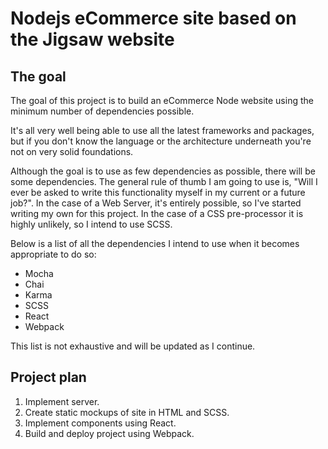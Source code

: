 # Nodejs eCommerce site based on the Jigsaw website

## The goal 

The goal of this project is to build an eCommerce Node website using the minimum number of dependencies possible.

It's all very well being able to use all the latest frameworks and packages, but if you don't know the language or the architecture underneath you're not on very solid foundations. 

Although the goal is to use as few dependencies as possible, there will be some dependencies. The general rule of thumb I am going to use is, "Will I ever be asked to write this functionality myself in my current or a future job?". In the case of a Web Server, it's entirely possible, so I've started writing my own for this project. In the case of a CSS pre-processor it is highly unlikely, so I intend to use SCSS.

Below is a list of all the dependencies I intend to use when it becomes appropriate to do so:

- Mocha
- Chai
- Karma
- SCSS
- React
- Webpack

This list is not exhaustive and will be updated as I continue.

## Project plan

1. Implement server.
2. Create static mockups of site in HTML and SCSS.
3. Implement components using React.
4. Build and deploy project using Webpack.
